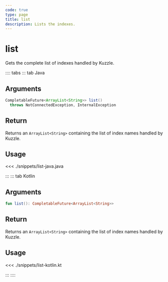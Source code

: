 ```yaml
---
code: true
type: page
title: list
description: Lists the indexes.
---
```


# list

Gets the complete list of indexes handled by Kuzzle.

:::: tabs
::: tab Java

## Arguments

```java
CompletableFuture<ArrayList<String>> list() 
  throws NotConnectedException, InternalException
```

## Return

Returns an `ArrayList<String>` containing the list of index names handled by Kuzzle.

## Usage

<<< ./snippets/list-java.java

:::
::: tab Kotlin

## Arguments

```kotlin
fun list(): CompletableFuture<ArrayList<String>>
```

## Return

Returns an `ArrayList<String>` containing the list of index names handled by Kuzzle.

## Usage

<<< ./snippets/list-kotlin.kt

:::
::::